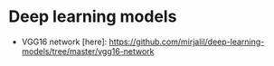 Deep learning models
===========

 * VGG16 network [here]: https://github.com/mirjalil/deep-learning-models/tree/master/vgg16-network
